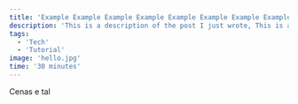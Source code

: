 ```yaml
---
title: 'Example Example Example Example Example Example Example Example Example Example'
description: 'This is a description of the post I just wrote, This is a description of the post I just wrote, This is a description of the post I just wrote, This is a description of the post I just wrote, This is a description of the post I just wrote. This is a description of the post I just wrote. This is a description of the post I just wrote. This is a description of the post I just wrote. This is a description of the post I just wrote. This is a description of the post I just wrote. This is a description of the post I just wrote. This is a description of the post I just wrote. This is a description of the post I just wrote, This is a description of the post I just wrote, This is a description of the post I just wrote, This is a description of the post I just wrote, This is a description of the post I just wrote. This is a description of the post I just wrote. This is a description of the post I just wrote. This is a description of the post I just wrote. This is a description of the post I just wrote. This is a description of the post I just wrote. This is a description of the post I just wrote. This is a description of the post I just wrote'
tags:
  - 'Tech'
  - 'Tutorial'
image: 'hello.jpg'
time: '30 minutes'
---
```


Cenas e tal
